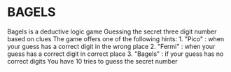 # BAGELS

Bagels is a deductive logic game
Guessing the secret three digit number based on clues
The game offers one of the following hints:
	1. "Pico" : when your guess has a correct digit in the wrong place
	2. "Fermi" : when your guess has a correct digit in correct place
	3. "Bagels" : if your guess has no correct digits
You have 10 tries to guess the secret number
